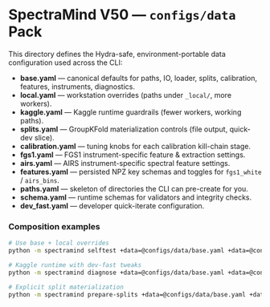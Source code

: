 # SpectraMind V50 — `configs/data` Pack

This directory defines the Hydra-safe, environment-portable data configuration used across the CLI:

- **base.yaml** — canonical defaults for paths, IO, loader, splits, calibration, features, instruments, diagnostics.  
- **local.yaml** — workstation overrides (paths under `_local/`, more workers).  
- **kaggle.yaml** — Kaggle runtime guardrails (fewer workers, working paths).  
- **splits.yaml** — GroupKFold materialization controls (file output, quick-dev slice).  
- **calibration.yaml** — tuning knobs for each calibration kill-chain stage.  
- **fgs1.yaml** — FGS1 instrument-specific feature & extraction settings.  
- **airs.yaml** — AIRS instrument-specific spectral feature settings.  
- **features.yaml** — persisted NPZ key schemas and toggles for `fgs1_white` / `airs_bins`.  
- **paths.yaml** — skeleton of directories the CLI can pre-create for you.  
- **schema.yaml** — runtime schemas for validators and integrity checks.  
- **dev_fast.yaml** — developer quick-iterate configuration.

### Composition examples

```bash
# Use base + local overrides
python -m spectramind selftest +data=@configs/data/base.yaml +data=@configs/data/local.yaml

# Kaggle runtime with dev-fast tweaks
python -m spectramind diagnose +data=@configs/data/base.yaml +data=@configs/data/kaggle.yaml +data=@configs/data/dev_fast.yaml

# Explicit split materialization
python -m spectramind prepare-splits +data=@configs/data/base.yaml +data=@configs/data/splits.yaml
```
